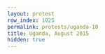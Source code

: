 ```yaml
---
layout: protest
row_index: 1025
permalink: protests/uganda-10
title: Uganda, August 2015
hidden: true
---
```


